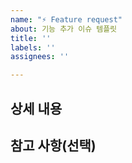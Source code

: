 ```yaml
---
name: "⚡️ Feature request"
about: 기능 추가 이슈 템플릿
title: ''
labels: ''
assignees: ''

---
```


## 상세 내용

## 참고 사항(선택)
